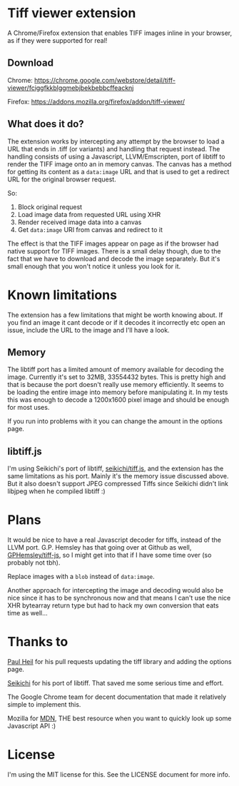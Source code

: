 # Tiff viewer extension
A Chrome/Firefox extension that enables TIFF images inline in your browser, as if they were supported for real!

## Download
Chrome: https://chrome.google.com/webstore/detail/tiff-viewer/fciggfkkblggmebjbekbebbcffeacknj

Firefox: https://addons.mozilla.org/firefox/addon/tiff-viewer/

## What does it do?
The extension works by intercepting any attempt by the browser to load a URL that ends in .tiff (or variants) and handling that request instead. The handling consists of using a Javascript, LLVM/Emscripten, port of libtiff to render the TIFF image onto an in memory canvas. The canvas has a method for getting its content as a `data:image` URL and that is used to get a redirect URL for the original browser request.

So:

 1. Block original request
 2. Load image data from requested URL using XHR
 3. Render received image data into a canvas
 4. Get `data:image` URI from canvas and redirect to it

The effect is that the TIFF images appear on page as if the browser had native support for TIFF images. There is a small delay though, due to the fact that we have to download and decode the image separately. But it's small enough that you won't notice it unless you look for it.

# Known limitations
The extension has a few limitations that might be worth knowing about. If you find an image it cant decode or if it decodes it incorrectly etc open an issue, include the URL to the image and I'll have a look.

## Memory
The libtiff port has a limited amount of memory available for decoding the image. Currently it's set to 32MB, 33554432 bytes. This is pretty high and that is because the port doesn't really use memory efficiently. It seems to be loading the entire image into memory before manipulating it. In my tests this was enough to decode a 1200x1600 pixel image and should be enough for most uses.

If you run into problems with it you can change the amount in the options page.

## libtiff.js
I'm using Seikichi's port of libtiff, [seikichi/tiff.js](https://github.com/seikichi/tiff.js/tree/master), and the extension has the same limitations as his port. Mainly it's the memory issue discussed above. But it also doesn't support JPEG compressed Tiffs since Seikichi didn't link libjpeg when he compiled libtiff :)

# Plans
It would be nice to have a real Javascript decoder for tiffs, instead of the LLVM port. G.P. Hemsley has that going over at Github as well, [GPHemsley/tiff-js](https://github.com/GPHemsley/tiff-js), so I might get into that if I have some time over (so probably not tbh).

Replace images with a `blob` instead of `data:image`.

Another approach for intercepting the image and decoding would also be nice since it has to be synchronous now and that means I can't use the nice XHR bytearray return type but had to hack my own conversion that eats time as well...

# Thanks to
[Paul Heil](https://github.com/Pheil) for his pull requests updating the tiff library and adding the options page.

[Seikichi](https://github.com/seikichi) for his port of libtiff. That saved me some serious time and effort.

The Google Chrome team for decent documentation that made it relatively simple to implement this.

Mozilla for [MDN](https://developer.mozilla.org), THE best resource when you want to quickly look up some Javascript API :)

# License
I'm using the MIT license for this. See the LICENSE document for more info.
